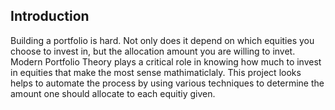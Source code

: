 ## Introduction

Building a portfolio is hard. Not only does it depend on which equities you choose to invest in, but the allocation amount you are willing to invet. Modern Portfolio Theory plays a critical role in knowing how much to invest in equities that make the most sense mathimaticlaly. This project looks helps to automate the process by using various techniques to determine the amount one should allocate to each equitiy given.


